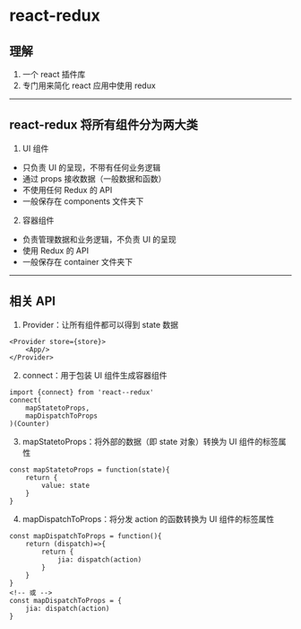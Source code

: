 # react-redux

## 理解

1. 一个 react 插件库
2. 专门用来简化 react 应用中使用 redux

---

## react-redux 将所有组件分为两大类

1. UI 组件

- 只负责 UI 的呈现，不带有任何业务逻辑
- 通过 props 接收数据（一般数据和函数）
- 不使用任何 Redux 的 API
- 一般保存在 components 文件夹下

2. 容器组件

- 负责管理数据和业务逻辑，不负责 UI 的呈现
- 使用 Redux 的 API
- 一般保存在 container 文件夹下

---

## 相关 API

1. Provider：让所有组件都可以得到 state 数据

```
<Provider store={store}>
    <App/>
</Provider>
```

2. connect：用于包装 UI 组件生成容器组件

```
import {connect} from 'react--redux'
connect(
    mapStatetoProps,
    mapDispatchToProps
)(Counter)
```

3. mapStatetoProps：将外部的数据（即 state 对象）转换为 UI 组件的标签属性

```
const mapStatetoProps = function(state){
    return {
        value: state
    }
}
```

4. mapDispatchToProps：将分发 action 的函数转换为 UI 组件的标签属性

```
const mapDispatchToProps = function(){
    return (dispatch)=>{
        return {
            jia: dispatch(action)
        }
    }
}
<!-- 或 -->
const mapDispatchToProps = {
    jia: dispatch(action)
}
```
